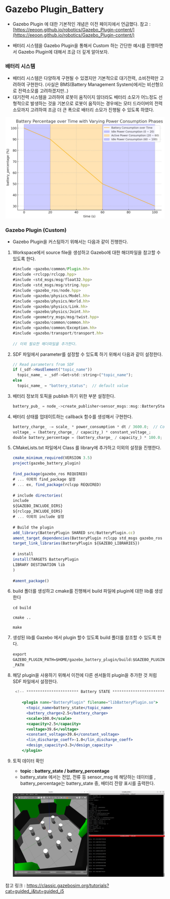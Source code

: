 # Gazebo Plugin_Battery

- Gazebo Plugin 에 대한 기본적인 개념은 이전 페이지에서 언급했다. 참고 : [https://eeoon.github.io/robotics/Gazebo_Plugin-content/](https://eeoon.github.io/robotics/Gazebo_Plugin-content/)

- 배터리 시스템을 Gazebo Plugin을 통해서 Custom 하는 간단한 예시를 진행하면서 Gazebo Plugin에 대해서 조금 더 깊게 알아보자.

### 배터리 시스템

- 배터리 시스템은 다양하게 구현될 수 있겠지만 기본적으로 대기전력, 소비전력만 고려하여 구현한다. (사실은 BMS(Battery Management System)에서는 비선형으로 전력소모를 고려하겠지만..)
- 대기전력 시스템을 고려하여 로봇이 움직이지 않더라도 배터리 소모가 어느정도 선형적으로 발생하는 것을 기본으로 로봇이 움직이는 경우에는 모터 드라이버의 전력 소모까지 고려하여 조금 더 큰 폭으로 배터리 소모가 진행될 수 있도록 하였다.

![image_2.png](https://raw.githubusercontent.com/eeoon/eeoon.github.io/main/robotics/images/gazebo_battery_plugin/image_2.jpg)


### Gazebo Plugin (Custom)

- Gazebo Plugin을 커스텀하기 위해서는 다음과 같이 진행한다.

1. Workspace에서 source file을 생성하고 Gazebo에 대한 해더파일을 참고할 수 있도록 한다.
    
    ```jsx
    #include <gazebo/common/Plugin.hh>
    #include <rclcpp/rclcpp.hpp>
    #include <std_msgs/msg/float32.hpp>
    #include <std_msgs/msg/string.hpp>
    #include <gazebo_ros/node.hpp>
    #include <gazebo/physics/Model.hh>
    #include <gazebo/physics/World.hh>
    #include <gazebo/physics/Link.hh>
    #include <gazebo/physics/Joint.hh>
    #include <geometry_msgs/msg/twist.hpp>
    #include <gazebo/common/common.hh>
    #include <gazebo/common/Exception.hh>
    #include <gazebo/transport/transport.hh>
    
    // 이외 필요한 해더파일을 추가한다.
    ```
    
2. SDF 파일에서 parameter를 설정할 수 있도록 하기 위해서 다음과 같이 설정한다.
    
    ```jsx
    // Read parameters from SDF
    if (_sdf->HasElement("topic_name"))
      topic_name_ = _sdf->Get<std::string>("topic_name");
    else
      topic_name_ = "battery_status";  // default value
    ```
    
3. 배터리 정보의 토픽을 publish 하기 위한 부분 설정한다.
    
    ```jsx
    battery_pub_ = node_->create_publisher<sensor_msgs::msg::BatteryState>(topic_name_, 10);
    ```
    
4. 배터리 상태를 업데이트하는 callback 함수를 생성해서 구현한다.
    
    ```jsx
    battery_charge_ -= scale_ * power_consumption * dt / 3600.0;  // Convert power (W) to energy (Ah)
    voltage_ = (battery_charge_ / capacity_) * constant_voltage_;
    double battery_percentage = (battery_charge_ / capacity_) * 100.0;
    ```
    
5. CMakeLists.txt 파일에서 Class 를 library에 추가하고 이외의 설정을 진행한다.
    
    ```jsx
    cmake_minimum_required(VERSION 3.5)
    project(gazebo_battery_plugin)
    
    find_package(gazebo_ros REQUIRED)
    # ... 이외의 find_package 설정
    # ... ex, find_package(rclcpp REQUIRED)
    
    # include directories(
    include
    ${GAZEBO_INCLUDE_DIRS}
    ${rclcpp_INCLUDE_DIRS}
    # ... 이외의 include 설정
    
    # Build the plugin
    add_library(BatteryPlugin SHARED src/BatteryPlugin.cc)
    ament_target_dependencies(BatteryPlugin rclcpp std_msgs gazebo_ros geometry_msgs gazebo_dev sensor_msgs)
    target_link_libraries(BatteryPlugin ${GAZEBO_LIBRARIES})
    
    # install
    install(TARGETS BatteryPlugin
    LIBRARY DESTINATION lib
    )
    
    #ament_package()
    ```
    
6. build 폴더를 생성하고 cmake를 진행해서 build 파일에 plugin에 대한 lib를 생성한다

    `cd build`
    
    `cmake ..`
    
    `make`
    
7. 생성된 lib를 Gazebo 에서 plugin 할수 있도록 build 폴더를 참조할 수 있도록 한다.
    
    `export GAZEBO_PLUGIN_PATH=$HOME/gazebo_battery_plugin/build:$GAZEBO_PLUGIN_PATH` 
    
8. 해당 plugin을 사용하기 위해서 이전에 다른 센서들의 plugin을 추가한 것 처럼 SDF 파일에서 설정한다.
    
    ```jsx
     <!-- *********************** Battery STATE ***************************    -->
    
        <plugin name="BatteryPlugin" filename="libBatteryPlugin.so">
          <topic_name>battery_state</topic_name>
          <battery_charge>2.5</battery_charge>
          <scale>100.0</scale>
          <capacity>2.5</capacity>
          <voltage>39.6</voltage>
          <constant_voltage>39.6</constant_voltage>
          <lin_discharge_coeff>-1.0</lin_discharge_coeff>
          <design_capacity>3.3</design_capacity>
        </plugin>
    ```
    

1. 토픽 데이터 확인
    - **topic : battery_state / battery_percentage**
    - battery_state 에서는 전압, 전류 등 sensor_msg 에 해당하는 데이터를 , battery_percentage는 battery_state 중, 배터리 잔량 표시를 출력한다.
    
    ![image.png](https://raw.githubusercontent.com/eeoon/eeoon.github.io/main/robotics/images/gazebo_battery_plugin/image.png)
    

참고 링크 : https://classic.gazebosim.org/tutorials?cat=guided_i&tut=guided_i5
